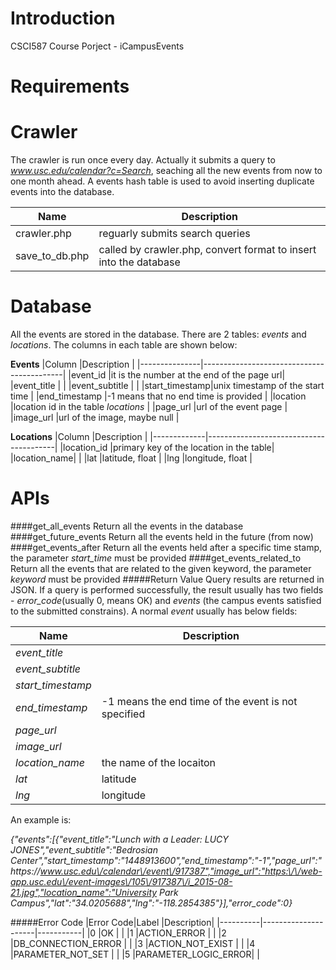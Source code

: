 # Introduction
CSCI587 Course Porject - iCampusEvents
# Requirements
# Crawler
The crawler is run once every day. Actually it submits a query to _www.usc.edu/calendar?c=Search_, seaching all the new events from now to one month ahead. A events hash table is used to avoid inserting duplicate events into the database.

|Name          |Description                                                      |
|--------------|-----------------------------------------------------------------|
|crawler.php   |reguarly submits search queries                                  |
|save_to_db.php|called by crawler.php, convert format to insert into the database|

# Database
All the events are stored in the database. There are 2 tables: _events_ and _locations_. The columns in each table are shown below:

**Events**
|Column         |Description                                |
|---------------|-------------------------------------------|
|event_id       |it is the number at the end of the page url|
|event_title    |                                           |
|event_subtitle |                                           |
|start_timestamp|unix timestamp of the start time           |
|end_timestamp  |-1 means that no end time is provided      |
|location       |location id in the table _locations_       |
|page_url       |url of the event page                      |
|image_url      |url of the image, maybe null               |

**Locations**
|Column       |Description                             |
|-------------|----------------------------------------|
|location_id  |primary key of the location in the table|
|location_name|                                        |
|lat          |latitude, float                         |
|lng          |longitude, float                        |

# APIs
####get_all_events
Return all the events in the database
####get_future_events
Return all the events held in the future (from now)
####get_events_after
Return all the events held after a specific time stamp, the parameter _start_time_ must be provided
####get_events_related_to
Return all the events that are related to the given keyword, the parameter _keyword_ must be provided
#####Return Value
Query results are returned in JSON. If a query is performed successfully, the result usually has two fields - _error_code_(usually 0, means OK) and _events_ (the campus events satisfied to the submitted constrains). A normal _event_ usually has below fields:

|Name             |Description                                        |
|-----------------|---------------------------------------------------|
|_event_title_    |                                                   |
|_event_subtitle_ |                                                   |
|_start_timestamp_|                                                   |
|_end_timestamp_  |-1 means the end time of the event is not specified|
|_page_url_       |                                                   |
|_image_url_      |                                                   |
|_location_name_  |the name of the locaiton                           |
|_lat_            |latitude                                           |
|_lng_            |longitude                                          |

An example is:


_{"events":[{"event_title":"Lunch with a Leader: LUCY JONES","event_subtitle":"Bedrosian Center","start_timestamp":"1448913600","end_timestamp":"-1","page_url":"https:\/\/www.usc.edu\/calendar\/event\/917387","image_url":"https:\/\/web-app.usc.edu\/event-images\/105\/917387\/i_2015-08-21.jpg","location_name":"University Park Campus","lat":"34.0205688","lng":"-118.2854385"}],"error_code":0}_

#####Error Code
|Error Code|Label                |Description|
|----------|---------------------|-----------|
|0         |OK                   |           |
|1         |ACTION_ERROR         |           |
|2         |DB_CONNECTION_ERROR  |           |
|3         |ACTION_NOT_EXIST     |           |
|4         |PARAMETER_NOT_SET    |           |
|5         |PARAMETER_LOGIC_ERROR|           |

